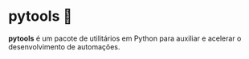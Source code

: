 # pytools 🐍

**pytools** é um pacote de utilitários em Python para auxiliar e acelerar o desenvolvimento de automações.
